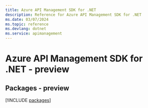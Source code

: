 ```yaml
---
title: Azure API Management SDK for .NET
description: Reference for Azure API Management SDK for .NET
ms.date: 03/07/2024
ms.topic: reference
ms.devlang: dotnet
ms.service: apimanagement
---
```

# Azure API Management SDK for .NET - preview
## Packages - preview
[!INCLUDE [packages](api-management-index.md)]